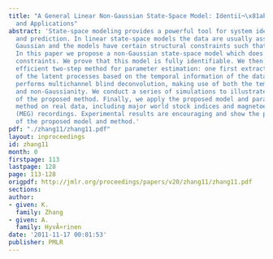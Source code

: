 ```yaml
---
title: "A General Linear Non-Gaussian State-Space Model: Identiï¬\x81ability, Identiï¬\x81cation,
  and Applications"
abstract: 'State-space modeling provides a powerful tool for system identification
  and prediction. In linear state-space models the data are usually assumed to be
  Gaussian and the models have certain structural constraints such that they are identifiable.
  In this paper we propose a non-Gaussian state-space model which does not have such
  constraints. We prove that this model is fully identifiable. We then propose an
  efficient two-step method for parameter estimation: one first extracts the subspace
  of the latent processes based on the temporal information of the data, and then
  performs multichannel blind deconvolution, making use of both the temporal information
  and non-Gaussianity. We conduct a series of simulations to illustrate the performance
  of the proposed method. Finally, we apply the proposed model and parameter estimation
  method on real data, including major world stock indices and magnetoencephalography
  (MEG) recordings. Experimental results are encouraging and show the practical usefulness
  of the proposed model and method.'
pdf: "./zhang11/zhang11.pdf"
layout: inproceedings
id: zhang11
month: 0
firstpage: 113
lastpage: 128
page: 113-128
origpdf: http://jmlr.org/proceedings/papers/v20/zhang11/zhang11.pdf
sections: 
author:
- given: K.
  family: Zhang
- given: A.
  family: HyvÃ¤rinen
date: '2011-11-17 00:01:53'
publisher: PMLR
---
```

